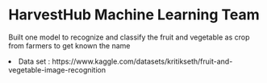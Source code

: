 <h1>HarvestHub Machine Learning Team</h1>

<p>Built one model to recognize and classify the fruit and vegetable as crop from farmers to get known the name</p>

<li>Data set : https://www.kaggle.com/datasets/kritikseth/fruit-and-vegetable-image-recognition</li>

